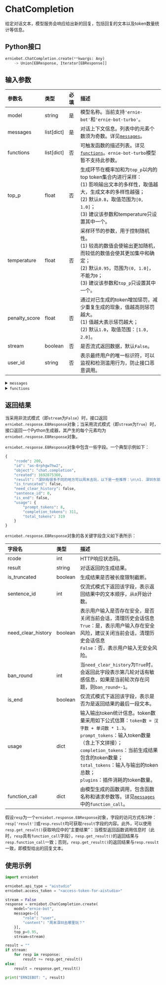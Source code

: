 # ChatCompletion

给定对话文本，模型服务会响应给出新的回复，包括回复的文本以及token数量统计等信息。

## Python接口

```{.py .copy}
erniebot.ChatCompletion.create(**kwargs: Any)
	-> Union[EBResponse, Iterator[EBResponse]]
```

## 输入参数

| 参数名 | 类型 | 必填 | 描述 |
| :---   | :--- | :------- | :---- |
| model  | string | 是 | 模型名称。当前支持`'ernie-bot'`和`'ernie-bot-turbo'`。 |
| messages | list[dict] | 是 | 对话上下文信息。列表中的元素个数须为奇数。详见[`messages`](#messages)。 |
| functions | list[dict] | 否 | 可触发函数的描述列表。详见[`functions`](#functions)。`ernie-bot-turbo`模型暂不支持此参数。 |
| top_p | float | 否 | 生成环节在概率加和为`top_p`以内的top token集合内进行采样： <br>(1) 影响输出文本的多样性，取值越大，生成文本的多样性越强； <br>(2) 默认`0.8`，取值范围为`[0, 1.0]`； <br>(3) 建议该参数和temperature只设置其中一个。 |
| temperature | float | 否 | 采样环节的参数，用于控制随机性。 <br>(1) 较高的数值会使输出更加随机，而较低的数值会使其更加集中和确定； <br>(2) 默认`0.95`，范围为`(0, 1.0]`，不能为`0`； <br>(3) 建议该参数和`top_p`只设置其中一个。 |
| penalty_score | float | 否 | 通过对已生成的token增加惩罚，减少重复生成的现象，值越高则惩罚越大。 <br>(1) 值越大表示惩罚越大； <br>(2) 默认`1.0`，取值范围：`[1.0, 2.0]`。 |
| stream | boolean | 否 | 是否流式返回数据，默认`False`。 |
| user_id | string | 否 | 表示最终用户的唯一标识符，可以监视和检测滥用行为，防止接口恶意调用。 |

<details>
<summary><code name="messages">messages</code></summary>

`messages`为一个Python list，其中每个元素为一个dict。在如下示例中，为了与模型进行多轮对话，我们将模型的回复结果插入在`messages`中再继续请求：

```{.py .copy}
[
    {
        "role": "user",
        "content": "你好啊"
    },
    {
        "role": "assistant",
        "content": "你好，我是文心一言"
    },
    {
        "role": "user",
        "content": "深圳周末去哪里玩好?"
    }
]
```

`messages`中的每个元素包含如下键值对：

| 键名 | 值类型 | 必填 | 值描述 |
|:--- | :---- | :--- | :---- |
| role | string | 是 | `'user'`表示用户，`'assistant'`表示对话助手，`'function'`表示函数。 |
| content | string or `None` | 是 | 当`role`不为`'function'`时，表示对话内容，必须设置该参数为非`None`值；当`role`为`'function'`时，表示函数响应参数，可以设置该参数为`None`。 |
| name | string | 否 | 信息的作者。当`role='function'`时，此参数必填，且是`function_call`中的`name`。 |
| function_call | dict | 否 | 由模型生成的函数调用，包含函数名称和请求参数等。 |

`function_call`为一个Python dict，其中包含如下键值对：

| 键名 | 值类型 | 必填 | 值描述 |
|:--- | :---- | :--- | :---- |
| name | string | 是 | 函数名称。 |
| thoughts | string | 否 | 模型思考过程。 |
| arguments | string | 是 | 请求参数。 |

</details>

<details>
<summary><code name="functions">functions</code></summary>

`functions`为一个Python list，其中每个元素为一个dict。示例如下：

```{.py .copy}
[
    {
        "name": "get_current_temperature",
        "description": "获取指定城市的气温",
        "parameters": {
            "type": "object",
            "properties": {
                "location": {
                    "type": "string",
                    "description": "城市名称"
                },
                "unit": {
                    "type": "string",
                    "enum": [
                        "摄氏度",
                        "华氏度"
                    ]
                }
            },
            "required": [
                "location",
                "unit"
            ]
        },
        "responses": {
            "type": "object",
            "properties": {
                "temperature": {
                    "type": "integer",
                    "description": "城市气温"
                },
                "unit": {
                    "type": "string",
                    "enum": [
                        "摄氏度",
                        "华氏度"
                    ]
                }
            }
        }
    }
]
```

`functions`中的每个元素包含如下键值对：

| 键名 | 值类型 | 必填 | 值描述 |
|:--- | :---- | :--- | :---- |
| name | string | 是 | 函数名称。 |
| description | string | 是 | 对函数功能的描述。 |
| parameters | dict | 是 | 函数请求参数。采用[JSON Schema](https://json-schema.org/)格式。 |
| responses | dict | 否 | 函数响应参数。采用[JSON Schema](https://json-schema.org/)格式。 |
| examples | list[dict] | 否 | 函数调用示例。可提供与`messages`类似的对话上下文信息作为函数调用的例子。一个例子如下：`[{'role': 'user', 'content': "深圳市今天气温如何？"}, {'role': 'assistant', 'content': None, 'function_call': {'name': 'get_current_temperature', 'arguments': '{"location":"深圳市","unit":"摄氏度"}'}}, {'role': 'function', 'name': 'get_current_temperature', 'content': '{"temperature":25,"unit":"摄氏度"}'}]` |
| plugin_id | string | 否 | 标记函数关联的插件，便于数据统计。 |

</details>

## 返回结果

当采用非流式模式（即`stream`为`False`）时，接口返回`erniebot.response.EBResponse`对象；当采用流式模式（即`stream`为`True`）时，接口返回一个Python生成器，其产生的每个元素均为`erniebot.response.EBResponse`对象。

`erniebot.response.EBResponse`对象中包含一些字段。一个典型示例如下：

```python
{
    "rcode": 200,
    "id": "as-0rphgw7hw2",
    "object": "chat.completion",
    "created": 1692875360,
    "result": "深圳有很多不同的地方可以周末去玩，以下是一些推荐：\n\n1. 深圳东部：深圳东部有着美丽的海滩和壮观的山脉，是进行户外活动和探险的好地方。你可以去大梅沙海滨公园、小梅沙海洋世界、南澳岛等地方。\n2. 深圳中心城区：这里有许多购物中心、美食街、夜市等，可以品尝各种美食，逛街购物。你也可以去世界之窗、深圳华侨城等主题公园。\n3. 深圳西部：深圳西部有许多历史文化名胜和自然风光，比如深圳大学城、蛇口海上世界、南山海岸城等。\n4. 深圳郊区：深圳郊区有许多农业观光园、水果采摘园等，可以体验农家乐和亲近大自然。你可以去光明农场、欢乐田园等地方。\n5. 深圳室内：如果你想在周末找一个室内活动，可以去深圳的博物馆、艺术馆、电影院等，欣赏文化展览或者观看电影。\n\n以上是一些深圳周末游的推荐，你可以根据自己的兴趣和时间来选择合适的地方。",
    "is_truncated": false,
    "need_clear_history": false,
    "sentence_id": 0,
    "is_end": false,
    "usage": {
        "prompt_tokens": 8,
        "completion_tokens": 311,
        "total_tokens": 319
    }
}
```

`erniebot.response.EBResponse`对象的各关键字段含义如下表所示：

| 字段名 | 类型 | 描述 |
| :--- | :---- | :---- |
| rcode | int | HTTP响应状态码。 |
| result | string | 对话返回的生成结果。 |
| is_truncated | boolean | 生成结果是否被长度限制截断。 |
| sentence_id | int | 仅流式模式下返回该字段，表示返回结果中的文本顺序，从`0`开始计数。 |
| need_clear_history | boolean | 表示用户输入是否存在安全，是否关闭当前会话，清理历史会话信息 <br>`True`：是，表示用户输入存在安全风险，建议关闭当前会话，清理历史会话信息 <br>`False`：否，表示用户输入无安全风险。 |
| ban_round | int | 当`need_clear_history`为`True`时，会返回此字段表示第几轮对话有敏感信息，如果是当前轮次存在问题，则`ban_round=-1`。 |
| is_end | boolean | 仅流式模式下返回该字段，表示是否为是返回结果的最后一段文本。 |
| usage | dict | 输入输出token统计信息。token数量采用如下公式估算：`token数 = 汉字数 + 单词数 * 1.3`。<br>`prompt_tokens`：输入token数量（含上下文拼接）；<br>`completion_tokens`：当前生成结果包含的token数量；<br>`total_tokens`：输入与输出的token总数；<br> `plugins`：插件消耗的token数量。 |
| function_call | dict | 由模型生成的函数调用，包含函数名称和请求参数等。详见[`messages`](#messages)中的`function_call`。 |

假设`resp`为一个`erniebot.response.EBResponse`对象，字段的访问方式有2种：`resp['result']`或`resp.result`均可获取`result`字段的内容。此外，可以使用`resp.get_result()`获取响应中的“主要结果”：当模型返回函数调用信息时（此时，`resp`具有`function_call`字段），`resp.get_result()`的返回结果与`resp.function_call`一致；否则，`resp.get_result()`的返回结果与`resp.result`一致，即模型给出的回复文本。

## 使用示例

```{.py .copy}
import erniebot

erniebot.api_type = "aistudio"
erniebot.access_token = "<access-token-for-aistudio>"

stream = False
response = erniebot.ChatCompletion.create(
    model="ernie-bot",
    messages=[{
        "role": "user",
        "content": "周末深圳去哪里玩？"
    }],
    top_p=0.95,
    stream=stream)

result = ""
if stream:
    for resp in response:
        result += resp.get_result()
else:
    result = response.get_result()

print("ERNIEBOT: ", result)
```
